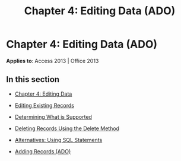 ﻿---
title: 'Chapter 4: Editing Data (ADO)'
TOCTitle: 'Chapter 4: Editing Data'
ms:assetid: c25bf11e-9ad6-4d68-9912-d50bc513804d
ms:mtpsurl: https://msdn.microsoft.com/en-us/library/JJ249949(v=office.15)
ms:contentKeyID: 48547551
ms.date: 09/18/2015
mtps_version: v=office.15
---

# Chapter 4: Editing Data (ADO)


**Applies to**: Access 2013 | Office 2013

## In this section

  - [Chapter 4: Editing Data](chapter-4-editing-data.md)

  - [Editing Existing Records](editing-existing-records.md)

  - [Determining What is Supported](determining-what-is-supported.md)

  - [Deleting Records Using the Delete Method](deleting-records-using-the-delete-method.md)

  - [Alternatives: Using SQL Statements](alternatives-using-sql-statements.md)

  - [Adding Records (ADO)](adding-records-ado.md)

